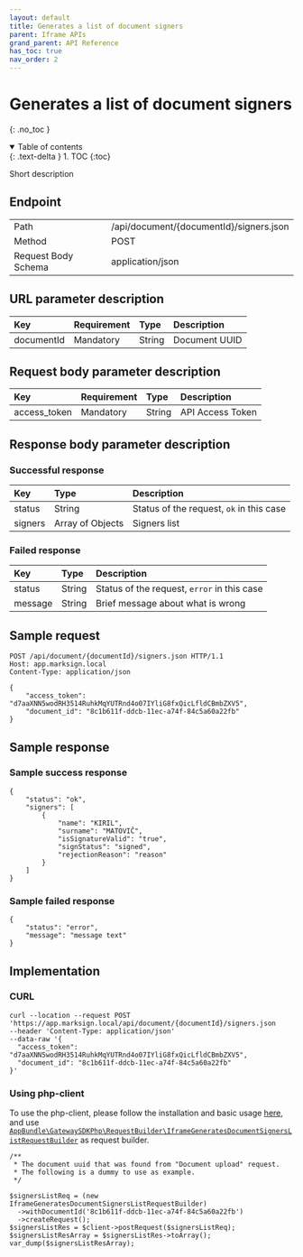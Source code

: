 ```yaml
---
layout: default
title: Generates a list of document signers
parent: Iframe APIs
grand_parent: API Reference
has_toc: true
nav_order: 2
---
```


# Generates a list of document signers
{: .no_toc }

<details open markdown="block">
  <summary>
    Table of contents
  </summary>
  {: .text-delta }
1. TOC
{:toc}
</details>

Short description

## Endpoint

<table>
  <tbody>
    <tr>
      <td>Path</td>
      <td>/api/document/{documentId}/signers.json</td>
    </tr>
    <tr>
      <td>Method</td>
      <td>POST</td>
    </tr>
    <tr>
      <td>Request Body Schema</td>
      <td>application/json</td>
    </tr>
  </tbody>
</table>

## URL parameter description

| Key | Requirement | Type | Description   |
| :--- | :--- | :--- |:--------------|
| documentId | Mandatory | String | Document UUID |

## Request body parameter description

| Key | Requirement | Type | Description |
| :--- | :--- | :--- | :--- |
| access_token | Mandatory | String | API Access Token |



## Response body parameter description

### Successful response

| Key                    | Type             | Description                              |
|:-----------------------|:-----------------|:-----------------------------------------|
| status                 | String           | Status of the request, `ok` in this case |
| signers | Array of Objects | Signers list                             |

### Failed response

| Key | Type | Description |
| :--- | :--- | :--- |
| status | String | Status of the request, `error` in this case |
| message | String | Brief message about what is wrong |


## Sample request

```
POST /api/document/{documentId}/signers.json HTTP/1.1
Host: app.marksign.local
Content-Type: application/json

{
    "access_token": "d7aaXNN5wodRH3514RuhkMqYUTRnd4o07IYliG8fxQicLfldCBmbZXV5",
    "document_id": "8c1b611f-ddcb-11ec-a74f-84c5a60a22fb"
}
```

## Sample response

### Sample success response

```
{
    "status": "ok",
    "signers": [
        {
            "name": "KIRIL",
            "surname": "MATOVIČ",
            "isSignatureValid": "true",
            "signStatus": "signed",
            "rejectionReason": "reason"
        }
    ]
}
```

### Sample failed response

```
{
    "status": "error",
    "message": "message text"
}
```

## Implementation

### CURL

```
curl --location --request POST 'https://app.marksign.local/api/document/{documentId}/signers.json
--header 'Content-Type: application/json' 
--data-raw '{
  "access_token": "d7aaXNN5wodRH3514RuhkMqYUTRnd4o07IYliG8fxQicLfldCBmbZXV5",
  "document_id": "8c1b611f-ddcb-11ec-a74f-84c5a60a22fb"
}'
```

### Using php-client

To use the php-client, please follow the installation and basic usage [here](/documentation/sdk-php-client.html#usage), and use [`AppBundle\GatewaySDKPhp\RequestBuilder\IframeGeneratesDocumentSignersListRequestBuilder`](/class-ref/GatewaySDKPhp/RequestBuilder/IframeGeneratesDocumentSignersListRequestBuilder.html) as request builder.

```
/**
 * The document uuid that was found from "Document upload" request.
 * The following is a dummy to use as example.
 */

$signersListReq = (new IframeGeneratesDocumentSignersListRequestBuilder)
  ->withDocumentId('8c1b611f-ddcb-11ec-a74f-84c5a60a22fb')
  ->createRequest();
$signersListRes = $client->postRequest($signersListReq);
$signersListResArray = $signersListRes->toArray();
var_dump($signersListResArray);
```
